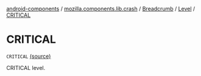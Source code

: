 [android-components](../../../index.md) / [mozilla.components.lib.crash](../../index.md) / [Breadcrumb](../index.md) / [Level](index.md) / [CRITICAL](./-c-r-i-t-i-c-a-l.md)

# CRITICAL

`CRITICAL` [(source)](https://github.com/mozilla-mobile/android-components/blob/master/components/lib/crash/src/main/java/mozilla/components/lib/crash/Breadcrumb.kt#L67)

CRITICAL level.

